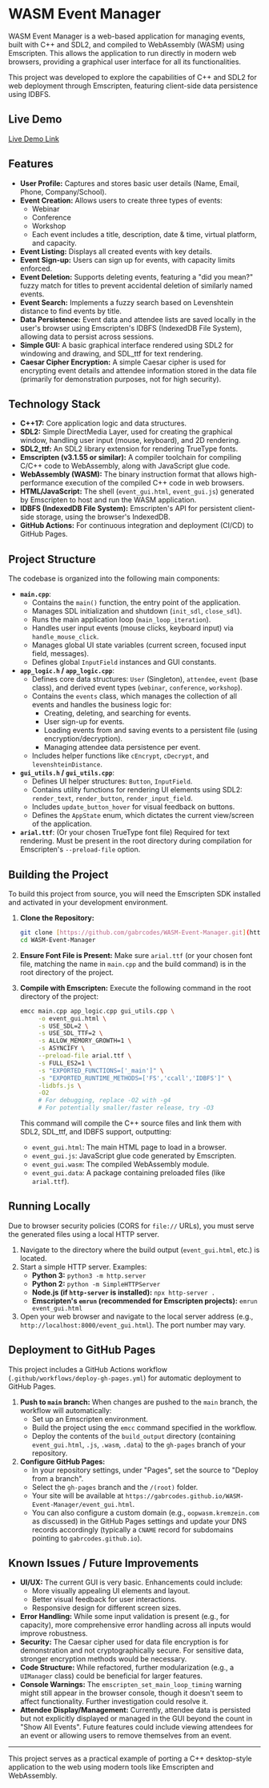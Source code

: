 # WASM Event Manager

WASM Event Manager is a web-based application for managing events, built with C++ and SDL2, and compiled to WebAssembly (WASM) using Emscripten. This allows the application to run directly in modern web browsers, providing a graphical user interface for all its functionalities.

This project was developed to explore the capabilities of C++ and SDL2 for web deployment through Emscripten, featuring client-side data persistence using IDBFS.

## Live Demo

[Live Demo Link](https://oopwasm.kremzein.com/event_gui.html)

## Features

* **User Profile:** Captures and stores basic user details (Name, Email, Phone, Company/School).
* **Event Creation:** Allows users to create three types of events:
    * Webinar
    * Conference
    * Workshop
    * Each event includes a title, description, date & time, virtual platform, and capacity.
* **Event Listing:** Displays all created events with key details.
* **Event Sign-up:** Users can sign up for events, with capacity limits enforced.
* **Event Deletion:** Supports deleting events, featuring a "did you mean?" fuzzy match for titles to prevent accidental deletion of similarly named events.
* **Event Search:** Implements a fuzzy search based on Levenshtein distance to find events by title.
* **Data Persistence:** Event data and attendee lists are saved locally in the user's browser using Emscripten's IDBFS (IndexedDB File System), allowing data to persist across sessions.
* **Simple GUI:** A basic graphical interface rendered using SDL2 for windowing and drawing, and SDL_ttf for text rendering.
* **Caesar Cipher Encryption:** A simple Caesar cipher is used for encrypting event details and attendee information stored in the data file (primarily for demonstration purposes, not for high security).

## Technology Stack

* **C++17:** Core application logic and data structures.
* **SDL2:** Simple DirectMedia Layer, used for creating the graphical window, handling user input (mouse, keyboard), and 2D rendering.
* **SDL2_ttf:** An SDL2 library extension for rendering TrueType fonts.
* **Emscripten (v3.1.55 or similar):** A compiler toolchain for compiling C/C++ code to WebAssembly, along with JavaScript glue code.
* **WebAssembly (WASM):** The binary instruction format that allows high-performance execution of the compiled C++ code in web browsers.
* **HTML/JavaScript:** The shell (`event_gui.html`, `event_gui.js`) generated by Emscripten to host and run the WASM application.
* **IDBFS (IndexedDB File System):** Emscripten's API for persistent client-side storage, using the browser's IndexedDB.
* **GitHub Actions:** For continuous integration and deployment (CI/CD) to GitHub Pages.

## Project Structure

The codebase is organized into the following main components:

* **`main.cpp`**:
  * Contains the `main()` function, the entry point of the application.
  * Manages SDL initialization and shutdown (`init_sdl`, `close_sdl`).
  * Runs the main application loop (`main_loop_iteration`).
  * Handles user input events (mouse clicks, keyboard input) via `handle_mouse_click`.
  * Manages global UI state variables (current screen, focused input field, messages).
  * Defines global `InputField` instances and GUI constants.
* **`app_logic.h` / `app_logic.cpp`**:
  * Defines core data structures: `User` (Singleton), `attendee`, `event` (base class), and derived event types (`webinar`, `conference`, `workshop`).
  * Contains the `events` class, which manages the collection of all events and handles the business logic for:
    * Creating, deleting, and searching for events.
    * User sign-up for events.
    * Loading events from and saving events to a persistent file (using encryption/decryption).
    * Managing attendee data persistence per event.
  * Includes helper functions like `cEncrypt`, `cDecrypt`, and `levenshteinDistance`.
* **`gui_utils.h` / `gui_utils.cpp`**:
  * Defines UI helper structures: `Button`, `InputField`.
  * Contains utility functions for rendering UI elements using SDL2: `render_text`, `render_button`, `render_input_field`.
  * Includes `update_button_hover` for visual feedback on buttons.
  * Defines the `AppState` enum, which dictates the current view/screen of the application.
* **`arial.ttf`**: (Or your chosen TrueType font file) Required for text rendering. Must be present in the root directory during compilation for Emscripten's `--preload-file` option.

## Building the Project

To build this project from source, you will need the Emscripten SDK installed and activated in your development environment.

1. **Clone the Repository:**
   ```bash
   git clone [https://github.com/gabrcodes/WASM-Event-Manager.git](https://github.com/gabrcodes/WASM-Event-Manager.git) 
   cd WASM-Event-Manager
   ```

2. **Ensure Font File is Present:**
   Make sure `arial.ttf` (or your chosen font file, matching the name in `main.cpp` and the build command) is in the root directory of the project.

3. **Compile with Emscripten:**
   Execute the following command in the root directory of the project:
   ```bash
   emcc main.cpp app_logic.cpp gui_utils.cpp \
        -o event_gui.html \
        -s USE_SDL=2 \
        -s USE_SDL_TTF=2 \
        -s ALLOW_MEMORY_GROWTH=1 \
        -s ASYNCIFY \
        --preload-file arial.ttf \
        -s FULL_ES2=1 \
        -s "EXPORTED_FUNCTIONS=['_main']" \
        -s "EXPORTED_RUNTIME_METHODS=['FS','ccall','IDBFS']" \
        -lidbfs.js \
        -O2 
        # For debugging, replace -O2 with -g4
        # For potentially smaller/faster release, try -O3
   ```
   This command will compile the C++ source files and link them with SDL2, SDL_ttf, and IDBFS support, outputting:
   * `event_gui.html`: The main HTML page to load in a browser.
   * `event_gui.js`: JavaScript glue code generated by Emscripten.
   * `event_gui.wasm`: The compiled WebAssembly module.
   * `event_gui.data`: A package containing preloaded files (like `arial.ttf`).

## Running Locally

Due to browser security policies (CORS for `file://` URLs), you must serve the generated files using a local HTTP server.

1. Navigate to the directory where the build output (`event_gui.html`, etc.) is located.
2. Start a simple HTTP server. Examples:
   * **Python 3:** `python3 -m http.server`
   * **Python 2:** `python -m SimpleHTTPServer`
   * **Node.js (if `http-server` is installed):** `npx http-server .`
   * **Emscripten's `emrun` (recommended for Emscripten projects):** `emrun event_gui.html`
3. Open your web browser and navigate to the local server address (e.g., `http://localhost:8000/event_gui.html`). The port number may vary.

## Deployment to GitHub Pages

This project includes a GitHub Actions workflow (`.github/workflows/deploy-gh-pages.yml`) for automatic deployment to GitHub Pages.

1. **Push to `main` branch:** When changes are pushed to the `main` branch, the workflow will automatically:
   * Set up an Emscripten environment.
   * Build the project using the `emcc` command specified in the workflow.
   * Deploy the contents of the `build_output` directory (containing `event_gui.html`, `.js`, `.wasm`, `.data`) to the `gh-pages` branch of your repository.
2. **Configure GitHub Pages:**
   * In your repository settings, under "Pages", set the source to "Deploy from a branch".
   * Select the `gh-pages` branch and the `/(root)` folder.
   * Your site will be available at `https://gabrcodes.github.io/WASM-Event-Manager/event_gui.html`.
   * You can also configure a custom domain (e.g., `oopwasm.kremzein.com` as discussed) in the GitHub Pages settings and update your DNS records accordingly (typically a `CNAME` record for subdomains pointing to `gabrcodes.github.io`).

## Known Issues / Future Improvements

* **UI/UX:** The current GUI is very basic. Enhancements could include:
  * More visually appealing UI elements and layout.
  * Better visual feedback for user interactions.
  * Responsive design for different screen sizes.
* **Error Handling:** While some input validation is present (e.g., for capacity), more comprehensive error handling across all inputs would improve robustness.
* **Security:** The Caesar cipher used for data file encryption is for demonstration and not cryptographically secure. For sensitive data, stronger encryption methods would be necessary.
* **Code Structure:** While refactored, further modularization (e.g., a `UIManager` class) could be beneficial for larger features.
* **Console Warnings:** The `emscripten_set_main_loop_timing` warning might still appear in the browser console, though it doesn't seem to affect functionality. Further investigation could resolve it.
* **Attendee Display/Management:** Currently, attendee data is persisted but not explicitly displayed or managed in the GUI beyond the count in "Show All Events". Future features could include viewing attendees for an event or allowing users to remove themselves from an event.

---

This project serves as a practical example of porting a C++ desktop-style application to the web using modern tools like Emscripten and WebAssembly.

